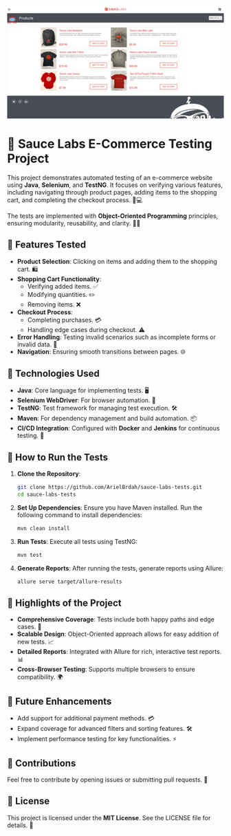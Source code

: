![Image](image.png)

# 🛒 Sauce Labs E-Commerce Testing Project

This project demonstrates automated testing of an e-commerce website using **Java**, **Selenium**, and **TestNG**. It focuses on verifying various features, including navigating through product pages, adding items to the shopping cart, and completing the checkout process. 🛒💻

The tests are implemented with **Object-Oriented Programming** principles, ensuring modularity, reusability, and clarity. 🧑‍💻

## 🧪 Features Tested

- **Product Selection**: Clicking on items and adding them to the shopping cart. 🛍️
- **Shopping Cart Functionality**:
  - Verifying added items. ✅
  - Modifying quantities. ✏️
  - Removing items. ❌
- **Checkout Process**:
  - Completing purchases. 💳
  - Handling edge cases during checkout. ⚠️
- **Error Handling**: Testing invalid scenarios such as incomplete forms or invalid data. 🚫
- **Navigation**: Ensuring smooth transitions between pages. 🌐

## 🔧 Technologies Used

- **Java**: Core language for implementing tests. 🖥️
- **Selenium WebDriver**: For browser automation. 🚗
- **TestNG**: Test framework for managing test execution. 🛠️
- **Maven**: For dependency management and build automation. 📦
- **CI/CD Integration**: Configured with **Docker** and **Jenkins** for continuous testing. 🔄

## 🏃 How to Run the Tests

1. **Clone the Repository**:
   ```bash
   git clone https://github.com/ArielBrdah/sauce-labs-tests.git
   cd sauce-labs-tests
   ```
2. **Set Up Dependencies**:
   Ensure you have Maven installed. Run the following command to install dependencies:
   ```bash
   mvn clean install
   ```
3. **Run Tests**:
   Execute all tests using TestNG:
   ```bash
   mvn test
   ```
4. **Generate Reports**:
   After running the tests, generate reports using Allure:
   ```bash
   allure serve target/allure-results
   ```

## 🌟 Highlights of the Project
- **Comprehensive Coverage**: Tests include both happy paths and edge cases. 🎯
- **Scalable Design**: Object-Oriented approach allows for easy addition of new tests. 📈
- **Detailed Reports**: Integrated with Allure for rich, interactive test reports. 📊
- **Cross-Browser Testing**: Supports multiple browsers to ensure compatibility. 🌍

## 🚀 Future Enhancements
- Add support for additional payment methods. 💳
- Expand coverage for advanced filters and sorting features. 🛠️
- Implement performance testing for key functionalities. ⚡

## 💬 Contributions
Feel free to contribute by opening issues or submitting pull requests. 🤝

## 📝 License
This project is licensed under the **MIT License**. See the LICENSE file for details. 📄

